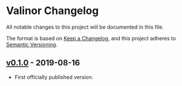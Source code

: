 # Valinor Changelog

All notable changes to this project will be documented in this file.

The format is based on [Keep a Changelog](https://keepachangelog.com/en/1.0.0/),
and this project adheres to [Semantic Versioning](https://semver.org/spec/v2.0.0.html).

## [v0.1.0] - 2019-08-16
- First officially published version.

[v0.1.0]: https://gitlab.com/GCSBOSS/valinor/-/tags/v0.1.0
